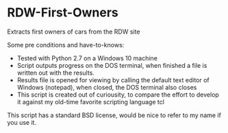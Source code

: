 # RDW-First-Owners
Extracts first owners of cars from the RDW site

Some pre conditions and have-to-knows:
- Tested with Python 2.7 on a Windows 10 machine
- Script outputs progress on the DOS terminal, when finished a file is written out with the results. 
- Results file is opened for viewing by calling the default text editor of Windows (notepad), when closed, the DOS terminal also closes
- This script is created out of curiousity, to compare the effort to develop it against my old-time favorite scripting language tcl

This script has a standard BSD license, would be nice to refer to my name if you use it.
